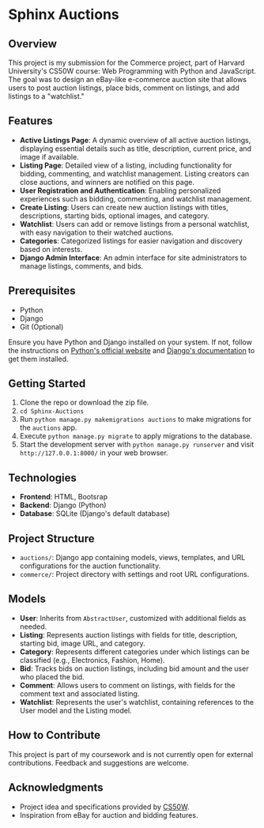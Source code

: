 # Sphinx Auctions


## Overview

This project is my submission for the Commerce project, part of Harvard University's CS50W course: Web Programming with Python and JavaScript. The goal was to design an eBay-like e-commerce auction site that allows users to post auction listings, place bids, comment on listings, and add listings to a "watchlist."

## Features

- **Active Listings Page**: A dynamic overview of all active auction listings, displaying essential details such as title, description, current price, and image if available.
- **Listing Page**: Detailed view of a listing, including functionality for bidding, commenting, and watchlist management. Listing creators can close auctions, and winners are notified on this page.
- **User Registration and Authentication**: Enabling personalized experiences such as bidding, commenting, and watchlist management.
- **Create Listing**: Users can create new auction listings with titles, descriptions, starting bids, optional images, and category.
- **Watchlist**: Users can add or remove listings from a personal watchlist, with easy navigation to their watched auctions.
- **Categories**: Categorized listings for easier navigation and discovery based on interests.
- **Django Admin Interface**: An admin interface for site administrators to manage listings, comments, and bids.

## Prerequisites

- Python
- Django
- Git (Optional)

Ensure you have Python and Django installed on your system. If not, follow the instructions on [Python's official website](https://www.python.org/) and [Django's documentation](https://docs.djangoproject.com/en/stable/intro/install/) to get them installed.

## Getting Started
1. Clone the repo or download the zip file.
2. `cd Sphinx-Auctions`
3. Run `python manage.py makemigrations auctions` to make migrations for the `auctions` app.
4. Execute `python manage.py migrate` to apply migrations to the database.
5. Start the development server with `python manage.py runserver` and visit `http://127.0.0.1:8000/` in your web browser.
   
## Technologies

- **Frontend**: HTML, Bootsrap
- **Backend**: Django (Python)
- **Database**: SQLite (Django's default database)

## Project Structure

- `auctions/`: Django app containing models, views, templates, and URL configurations for the auction functionality.
- `commerce/`: Project directory with settings and root URL configurations.

## Models

- **User**: Inherits from `AbstractUser`, customized with additional fields as needed.
- **Listing**: Represents auction listings with fields for title, description, starting bid, image URL, and category.
- **Category**: Represents different categories under which listings can be classified (e.g., Electronics, Fashion, Home).
- **Bid**: Tracks bids on auction listings, including bid amount and the user who placed the bid.
- **Comment**: Allows users to comment on listings, with fields for the comment text and associated listing.
- **Watchlist**: Represents the user's watchlist, containing references to the User model and the Listing model.

## How to Contribute

This project is part of my coursework and is not currently open for external contributions. Feedback and suggestions are welcome.

## Acknowledgments

- Project idea and specifications provided by [CS50W](https://cs50.harvard.edu/web/).
- Inspiration from eBay for auction and bidding features.
